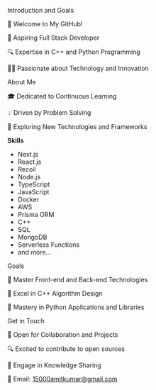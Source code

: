 Introduction and Goals

🌟 Welcome to My GitHub!

🚀 Aspiring Full Stack Developer

🔍 Expertise in C++ and Python Programming

👨‍💻 Passionate about Technology and Innovation

About Me

🎓 Dedicated to Continuous Learning

💡 Driven by Problem Solving

🌱 Exploring New Technologies and Frameworks

**Skills**

- Next.js
- React.js
- Recoil
- Node.js
- TypeScript
- JavaScript
- Docker
- AWS
- Prisma ORM
- C++
- SQL
- MongoDB
- Serverless Functions
- and more...

Goals

🔧 Master Front-end and Back-end Technologies

🚀 Excel in C++ Algorithm Design

🐍 Mastery in Python Applications and Libraries

Get in Touch

🤝 Open for Collaboration and Projects

🔍 Excited to contribute to open sources

💬 Engage in Knowledge Sharing

📧 Email: 15000amitkumar@gmail.com
